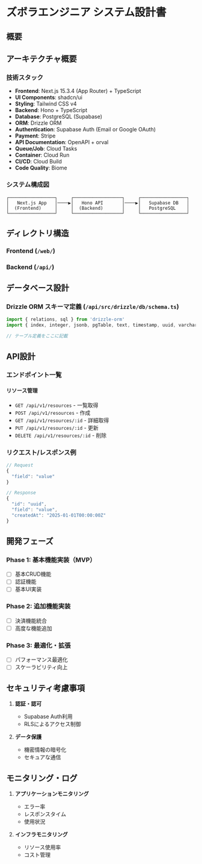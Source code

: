 # ズボラエンジニア システム設計書

## 概要
<!-- サービスの概要 -->

## アーキテクチャ概要

### 技術スタック
- **Frontend**: Next.js 15.3.4 (App Router) + TypeScript
- **UI Components**: shadcn/ui
- **Styling**: Tailwind CSS v4
- **Backend**: Hono + TypeScript
- **Database**: PostgreSQL (Supabase)
- **ORM**: Drizzle ORM
- **Authentication**: Supabase Auth (Email or Google OAuth)
- **Payment**: Stripe
- **API Documentation**: OpenAPI + orval
- **Queue/Job**: Cloud Tasks
- **Container**: Cloud Run
- **CI/CD**: Cloud Build
- **Code Quality**: Biome

### システム構成図
```
┌─────────────────┐     ┌──────────────────┐     ┌─────────────────┐
│   Next.js App   │────▶│   Hono API       │────▶│   Supabase DB   │
│  (Frontend)     │     │  (Backend)       │     │   PostgreSQL    │
└─────────────────┘     └──────────────────┘     └─────────────────┘
```

## ディレクトリ構造

### Frontend (`/web/`)
<!-- web_app_tempの構造に準拠 -->

### Backend (`/api/`)
<!-- web_app_tempの構造に準拠 -->

## データベース設計

### Drizzle ORM スキーマ定義 (`/api/src/drizzle/db/schema.ts`)

```typescript
import { relations, sql } from 'drizzle-orm'
import { index, integer, jsonb, pgTable, text, timestamp, uuid, varchar, boolean, date } from 'drizzle-orm/pg-core'

// テーブル定義をここに記載

```

## API設計

### エンドポイント一覧

#### リソース管理
- `GET /api/v1/resources` - 一覧取得
- `POST /api/v1/resources` - 作成
- `GET /api/v1/resources/:id` - 詳細取得
- `PUT /api/v1/resources/:id` - 更新
- `DELETE /api/v1/resources/:id` - 削除

### リクエスト/レスポンス例

```typescript
// Request
{
  "field": "value"
}

// Response
{
  "id": "uuid",
  "field": "value",
  "createdAt": "2025-01-01T00:00:00Z"
}
```

## 開発フェーズ

### Phase 1: 基本機能実装（MVP）
- [ ] 基本CRUD機能
- [ ] 認証機能
- [ ] 基本UI実装

### Phase 2: 追加機能実装
- [ ] 決済機能統合
- [ ] 高度な機能追加

### Phase 3: 最適化・拡張
- [ ] パフォーマンス最適化
- [ ] スケーラビリティ向上

## セキュリティ考慮事項

1. **認証・認可**
   - Supabase Auth利用
   - RLSによるアクセス制御

2. **データ保護**
   - 機密情報の暗号化
   - セキュアな通信

## モニタリング・ログ

1. **アプリケーションモニタリング**
   - エラー率
   - レスポンスタイム
   - 使用状況

2. **インフラモニタリング**
   - リソース使用率
   - コスト管理

